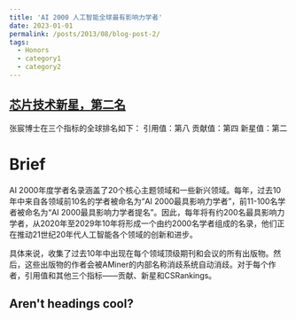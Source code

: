```yaml
---
title: 'AI 2000 人工智能全球最有影响力学者'
date: 2023-01-01
permalink: /posts/2013/08/blog-post-2/
tags:
  - Honors
  - category1
  - category2
---
```


[芯片技术新星，第二名](https://www.aminer.cn/ai2000?domain_ids=5debb11593d709897c4ee447)
------
张宸博士在三个指标的全球排名如下：
引用值：第八
贡献值：第四
新星值：第二

Brief
======
AI 2000年度学者名录涵盖了20个核心主题领域和一些新兴领域。每年，过去10年中来自各领域前10名的学者被命名为“AI 2000最具影响力学者”，前11-100名学者被命名为“AI 2000最具影响力学者提名”。因此，每年将有约200名最具影响力学者，从2020年至2029年10年将形成一个由约2000名学者组成的名录，他们正在推动21世纪20年代人工智能各个领域的创新和进步。

具体来说，收集了过去10年中出现在每个领域顶级期刊和会议的所有出版物。然后，这些出版物的作者会被AMiner的内部名称消歧系统自动消歧。对于每个作者，引用值和其他三个指标——贡献、新星和CSRankings。


Aren't headings cool?
------